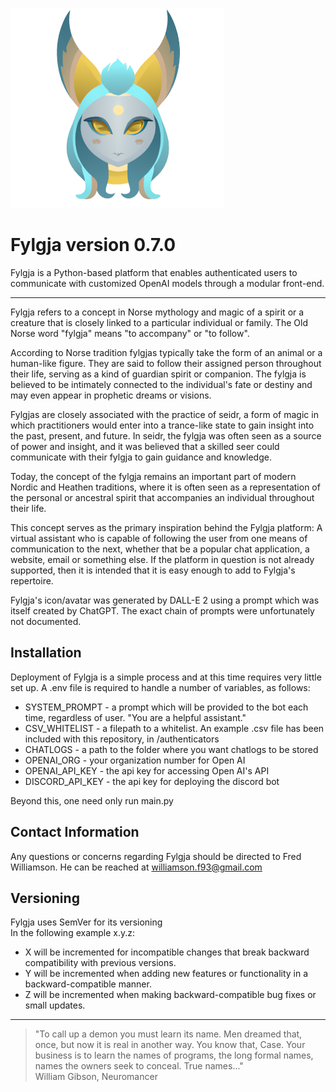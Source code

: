 ![A portrait of a blue-skinned figure with feather-like horns.](fylgja_icon_transparent_nobg.png)

Fylgja version 0.7.0
======

Fylgja is a Python-based platform that enables authenticated users to communicate with customized OpenAI models through a modular front-end.

---

Fylgja refers to a concept in Norse mythology and magic of a spirit or a creature that is closely linked to a particular individual or family. The Old Norse word "fylgja" means "to accompany" or "to follow".

According to Norse tradition fylgjas typically take the form of an animal or a human-like figure. They are said to follow their assigned person throughout their life, serving as a kind of guardian spirit or companion. The fylgja is believed to be intimately connected to the individual's fate or destiny and may even appear in prophetic dreams or visions.

Fylgjas are closely associated with the practice of seidr, a form of magic in which practitioners would enter into a trance-like state to gain insight into the past, present, and future. In seidr, the fylgja was often seen as a source of power and insight, and it was believed that a skilled seer could communicate with their fylgja to gain guidance and knowledge.

Today, the concept of the fylgja remains an important part of modern Nordic and Heathen traditions, where it is often seen as a representation of the personal or ancestral spirit that accompanies an individual throughout their life.

This concept serves as the primary inspiration behind the Fylgja platform: A virtual assistant who is capable of following the user from one means of communication to the next, whether that be a popular chat application, a website, email or something else. If the platform in question is not already supported, then it is intended that it is easy enough to add to Fylgja's repertoire.

Fylgja's icon/avatar was generated by DALL-E 2 using a prompt which was itself created by ChatGPT. The exact chain of prompts were unfortunately not documented.

Installation
------------
Deployment of Fylgja is a simple process and at this time requires very little set up.
A .env file is required to handle a number of variables, as follows:
* SYSTEM_PROMPT - a  prompt which will be provided to the bot each time, regardless of user. "You are a helpful assistant."
* CSV_WHITELIST - a filepath to a whitelist. An example .csv file has been included with this repository, in /authenticators
* CHATLOGS - a path to the folder where you want chatlogs to be stored
* OPENAI_ORG - your organization number for Open AI
* OPENAI_API_KEY - the api key for accessing Open AI's API
* DISCORD_API_KEY - the api key for deploying the discord bot

Beyond this, one need only run main.py

Contact Information
--------------------
Any questions or concerns regarding Fylgja should be directed to Fred Williamson.
He can be reached at williamson.f93@gmail.com

Versioning
-----------
Fylgja uses SemVer for its versioning  
In the following example x.y.z:  
  
* X will be incremented for incompatible changes that break backward compatibility with previous versions.
* Y will be incremented when adding new features or functionality in a backward-compatible manner.
* Z will be incremented when making backward-compatible bug fixes or small updates.

---

>"To call up a demon you must learn its name. Men dreamed that, once, but now it is real in another way. You know that, Case. Your business is to learn the names of programs, the long formal names, names the owners seek to conceal. True names..."  
>William Gibson, Neuromancer